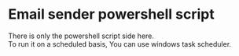 # Email sender powershell script
There is only the powershell script side here.<br>
To run it on a scheduled basis, You can use windows task scheduler.
